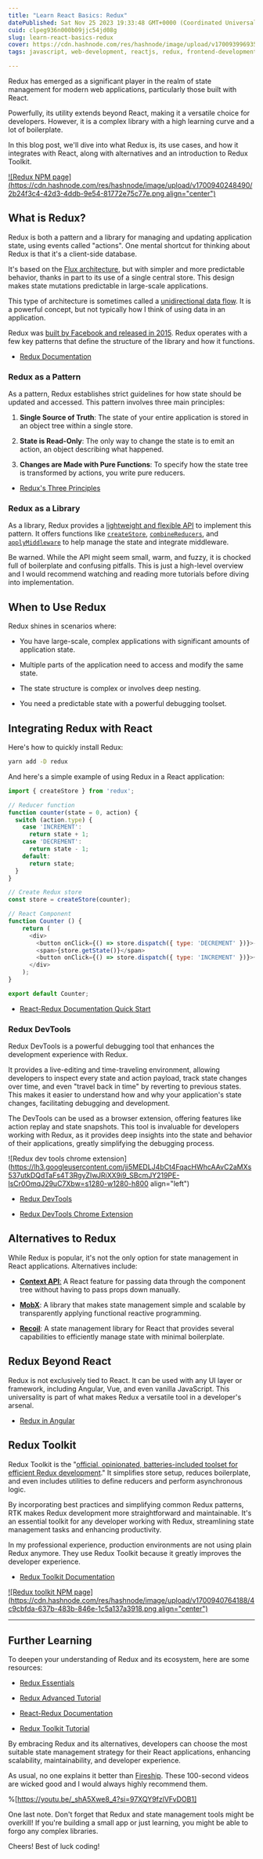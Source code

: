 ```yaml
---
title: "Learn React Basics: Redux"
datePublished: Sat Nov 25 2023 19:33:48 GMT+0000 (Coordinated Universal Time)
cuid: clpeg936n000b09jjc54jd08g
slug: learn-react-basics-redux
cover: https://cdn.hashnode.com/res/hashnode/image/upload/v1700939969352/32abfc19-16eb-41af-9afe-bf202c8a8825.jpeg
tags: javascript, web-development, reactjs, redux, frontend-development

---
```


Redux has emerged as a significant player in the realm of state management for modern web applications, particularly those built with React.

Powerfully, its utility extends beyond React, making it a versatile choice for developers. However, it is a complex library with a high learning curve and a lot of boilerplate.

In this blog post, we'll dive into what Redux is, its use cases, and how it integrates with React, along with alternatives and an introduction to Redux Toolkit.

[![Redux NPM page](https://cdn.hashnode.com/res/hashnode/image/upload/v1700940248490/2b24f3c4-42d3-4ddb-9e54-81772e75c77e.png align="center")](https://www.npmjs.com/package/redux)

## What is Redux?

Redux is both a pattern and a library for managing and updating application state, using events called "actions". One mental shortcut for thinking about Redux is that it's a client-side database.

It's based on the [Flux architecture](https://www.geeksforgeeks.org/redux-and-the-flux-architecture/), but with simpler and more predictable behavior, thanks in part to its use of a single central store. This design makes state mutations predictable in large-scale applications.

This type of architecture is sometimes called a [unidirectional data flow](https://en.wikipedia.org/wiki/Unidirectional_Data_Flow_(computer_science)). It is a powerful concept, but not typically how I think of using data in an application.

Redux was [built by Facebook and released in 2015](https://en.wikipedia.org/wiki/Redux_(JavaScript_library)). Redux operates with a few key patterns that define the structure of the library and how it functions.

* [Redux Documentation](https://redux.js.org/)
    

### Redux as a Pattern

As a pattern, Redux establishes strict guidelines for how state should be updated and accessed. This pattern involves three main principles:

1. **Single Source of Truth**: The state of your entire application is stored in an object tree within a single store.
    
2. **State is Read-Only**: The only way to change the state is to emit an action, an object describing what happened.
    
3. **Changes are Made with Pure Functions**: To specify how the state tree is transformed by actions, you write pure reducers.
    

* [Redux's Three Principles](https://redux.js.org/understanding/thinking-in-redux/three-principles)
    

### Redux as a Library

As a library, Redux provides a [lightweight and flexible API](https://redux.js.org/api/api-reference) to implement this pattern. It offers functions like [`createStore`](https://redux.js.org/api/createstore), [`combineReducers`](https://redux.js.org/tutorials/fundamentals/part-3-state-actions-reducers#combinereducers), and [`applyMiddleware`](https://redux.js.org/api/applymiddleware) to help manage the state and integrate middleware.

Be warned. While the API might seem small, warm, and fuzzy, it is chocked full of boilerplate and confusing pitfalls. This is just a high-level overview and I would recommend watching and reading more tutorials before diving into implementation.

## When to Use Redux

Redux shines in scenarios where:

* You have large-scale, complex applications with significant amounts of application state.
    
* Multiple parts of the application need to access and modify the same state.
    
* The state structure is complex or involves deep nesting.
    
* You need a predictable state with a powerful debugging toolset.
    

## Integrating Redux with React

Here's how to quickly install Redux:

```bash
yarn add -D redux
```

And here's a simple example of using Redux in a React application:

```javascript
import { createStore } from 'redux';

// Reducer function
function counter(state = 0, action) {
  switch (action.type) {
    case 'INCREMENT':
      return state + 1;
    case 'DECREMENT':
      return state - 1;
    default:
      return state;
  }
}

// Create Redux store
const store = createStore(counter);

// React Component
function Counter () {
    return (
      <div>
        <button onClick={() => store.dispatch({ type: 'DECREMENT' })}>-</button>
        <span>{store.getState()}</span>
        <button onClick={() => store.dispatch({ type: 'INCREMENT' })}>+</button>
      </div>
    );
}

export default Counter;
```

* [React-Redux Documentation Quick Start](https://react-redux.js.org/tutorials/quick-start)
    

### Redux DevTools

Redux DevTools is a powerful debugging tool that enhances the development experience with Redux.

It provides a live-editing and time-traveling environment, allowing developers to inspect every state and action payload, track state changes over time, and even "travel back in time" by reverting to previous states. This makes it easier to understand how and why your application's state changes, facilitating debugging and development.

The DevTools can be used as a browser extension, offering features like action replay and state snapshots. This tool is invaluable for developers working with Redux, as it provides deep insights into the state and behavior of their applications, greatly simplifying the debugging process.

![Redux dev tools chrome extension](https://lh3.googleusercontent.com/ji5MEDLJ4bCt4FqacHWhcAAvC2aMXs537utkDQdTaFs4T3RgyZIwJRiXX9i9_SBcmJY219PE-lsCr0OmqJ29uC7Xbw=s1280-w1280-h800 align="left")

* [Redux DevTools](https://github.com/zalmoxisus/redux-devtools-extension)
    
* [Redux DevTools Chrome Extension](https://chromewebstore.google.com/detail/redux-devtools/lmhkpmbekcpmknklioeibfkpmmfibljd?pli=1)
    

## Alternatives to Redux

While Redux is popular, it's not the only option for state management in React applications. Alternatives include:

* [**Context API**:](https://legacy.reactjs.org/docs/context.html) A React feature for passing data through the component tree without having to pass props down manually.
    
* [**MobX**](https://mobx.js.org/README.html): A library that makes state management simple and scalable by transparently applying functional reactive programming.
    
* [**Recoil**](https://recoiljs.org): A state management library for React that provides several capabilities to efficiently manage state with minimal boilerplate.
    

## Redux Beyond React

Redux is not exclusively tied to React. It can be used with any UI layer or framework, including Angular, Vue, and even vanilla JavaScript. This universality is part of what makes Redux a versatile tool in a developer's arsenal.

* [Redux in Angular](https://blog.angular-university.io/angular-2-redux-ngrx-rxjs/)
    

## Redux Toolkit

Redux Toolkit is the "[official, opinionated, batteries-included toolset for efficient Redux development](https://redux.js.org/redux-toolkit/overview#what-is-redux-toolkit)." It simplifies store setup, reduces boilerplate, and even includes utilities to define reducers and perform asynchronous logic.

By incorporating best practices and simplifying common Redux patterns, RTK makes Redux development more straightforward and maintainable. It's an essential toolkit for any developer working with Redux, streamlining state management tasks and enhancing productivity.

In my professional experience, production environments are not using plain Redux anymore. They use Redux Toolkit because it greatly improves the developer experience.

* [Redux Toolkit Documentation](https://redux-toolkit.js.org)
    

[![Redux toolkit NPM page](https://cdn.hashnode.com/res/hashnode/image/upload/v1700940764188/4c9cbfda-637b-483b-846e-1c5a137a3918.png align="center")](https://www.npmjs.com/package/@reduxjs/toolkit)

---

## Further Learning

To deepen your understanding of Redux and its ecosystem, here are some resources:

* [Redux Essentials](https://redux.js.org/tutorials/essentials/part-1-overview-concepts)
    
* [Redux Advanced Tutorial](https://redux.js.org/tutorials/fundamentals/part-1-overview)
    
* [React-Redux Documentation](https://react-redux.js.org/)
    
* [Redux Toolkit Tutorial](https://redux-toolkit.js.org/tutorials/overview)
    

By embracing Redux and its alternatives, developers can choose the most suitable state management strategy for their React applications, enhancing scalability, maintainability, and developer experience.

As usual, no one explains it better than [Fireship](https://www.youtube.com/@Fireship). These 100-second videos are wicked good and I would always highly recommend them.

%[https://youtu.be/_shA5Xwe8_4?si=97XQY9fzlVFvDOB1] 

One last note. Don't forget that Redux and state management tools might be overkill! If you're building a small app or just learning, you might be able to forgo any complex libraries.

Cheers! Best of luck coding!